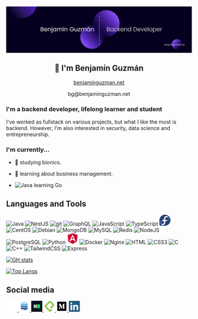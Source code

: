 <p align="center">
<img width="1200" src="src/assets/banner.webp" align="center" alt="Benjamín Guzmán">
</p>
<h2 align="center">👋 I'm Benjamín Guzmán</h2>
<p align="center"><a href="https://benjaminguzman.net" >benjaminguzman.net</a></p>
<p align="center">bg@benjaminguzman.net</p>

### I'm a backend developer, lifelong learner and student

I've worked as fullstack on various projects, but what I like the most is backend. 
However, I'm also interested in security, data science and entrepreneurship.

### I'm currently...

[//]: # (- 👊 working at [KOBD]&#40;https://github.com/KO-Boxing-Data&#41;. [Mau Montaño]&#40;https://github.com/MauSwoosh&#41; and I are the founders.)
- 🏫 studying bionics.

- 💼 learning about business management.

- <img src="https://cdn.jsdelivr.net/gh/devicons/devicon/icons/go/go-original.svg" alt="Java" width="20" height="20"/> learning Go

## Languages and Tools

<p align="left">
<img src="https://cdn.jsdelivr.net/gh/devicons/devicon/icons/java/java-original.svg" alt="Java" width="30" height="30"/> 
<img src="https://cdn.jsdelivr.net/gh/devicons/devicon/icons/nestjs/nestjs-plain.svg" alt="NestJS" width="30" height="30"/>
<img src="https://cdn.jsdelivr.net/gh/devicons/devicon/icons/git/git-original.svg" alt="git" width="30" height="30"/> 
<img src="https://cdn.jsdelivr.net/gh/devicons/devicon/icons/graphql/graphql-plain.svg" alt="GraphQL" width="30" height="30"/> 
<img src="https://cdn.jsdelivr.net/gh/devicons/devicon/icons/javascript/javascript-original.svg" alt="JavaScript" width="30" height="30"/>
<img src="https://cdn.jsdelivr.net/gh/devicons/devicon/icons/typescript/typescript-original.svg" alt="TypeScript" width="30" height="30"/>
<img src="src/assets/img/tech/fedora.webp" alt="Fedora" width="30" height="30"/>
<img src="https://cdn.jsdelivr.net/gh/devicons/devicon/icons/centos/centos-original.svg" alt="CentOS" width="30" height="30"/>
<img src="https://cdn.jsdelivr.net/gh/devicons/devicon/icons/debian/debian-original.svg" alt="Debian" width="30" height="30"/>
<img src="https://cdn.jsdelivr.net/gh/devicons/devicon/icons/mongodb/mongodb-original.svg" alt="MongoDB" width="30" height="30"/>
<img src="https://cdn.jsdelivr.net/gh/devicons/devicon/icons/mysql/mysql-original.svg" alt="MySQL" width="30" height="30"/>
<img src="https://cdn.jsdelivr.net/gh/devicons/devicon/icons/redis/redis-original.svg" alt="Redis" width="30" height="30"/>
<img src="https://cdn.jsdelivr.net/gh/devicons/devicon/icons/nodejs/nodejs-original.svg" alt="NodeJS" width="30" height="30"/> 
<img src="https://cdn.jsdelivr.net/gh/devicons/devicon/icons/postgresql/postgresql-original.svg" alt="PostgreSQL" width="30" height="30"/> 
<img src="https://cdn.jsdelivr.net/gh/devicons/devicon/icons/python/python-original.svg" alt="Python" width="30" height="30"/>
<img src="src/assets/img/tech/angular.webp" alt="Angular" width="30" height="30"/>
<img src="https://cdn.jsdelivr.net/gh/devicons/devicon/icons/docker/docker-original.svg" alt="Docker" width="30" height="30"/>
<img src="https://cdn.jsdelivr.net/gh/devicons/devicon/icons/nginx/nginx-original.svg" alt="Nginx" width="30" height="30"/>
<img src="https://cdn.jsdelivr.net/gh/devicons/devicon/icons/html5/html5-original.svg" alt="HTML" width="30" height="30"/>
<img src="https://cdn.jsdelivr.net/gh/devicons/devicon/icons/css3/css3-original.svg" alt="CSS3" width="30" height="30"/>
<img src="https://cdn.jsdelivr.net/gh/devicons/devicon/icons/c/c-original.svg" alt="C" width="30" height="30"/>
<img src="https://cdn.jsdelivr.net/gh/devicons/devicon/icons/cplusplus/cplusplus-original.svg" alt="C++" width="30" height="30"/>
<img src="https://cdn.jsdelivr.net/gh/devicons/devicon/icons/tailwindcss/tailwindcss-plain.svg" alt="TailwindCSS" width="30" height="30"/>
<img src="https://cdn.jsdelivr.net/gh/devicons/devicon/icons/express/express-original-wordmark.svg" alt="Express" width="30" height="30"/>
</p>
<!-- <img src="https://cdn.jsdelivr.net/gh/devicons/devicon/icons/linux/linux-original.svg" alt="GNU/Linux" width="40" height="40"/>) -->


[![GH stats](https://github-readme-stats.vercel.app/api?username=BenjaminGuzman&show_icons=true&theme=nightowl&hide_border=true&bg_color=30%2C000000%2C362060)](https://github.com/BenjaminGuzman)

[![Top Langs](https://github-readme-stats.vercel.app/api/top-langs/?username=BenjaminGuzman&layout=compact&theme=nightowl&hide_border=true&bg_color=30%2C000000%2C362060&langs_count=6&hide=Jupyter%20Notebook%2Chtml)](https://github.com/BenjaminGuzman)


## Social media

<a href="https://github.com/BenjaminGuzman" target="_blank" rel="noopener">
  <img src="src/assets/img/tech/github-light.webp" alt="GitHub" title="GitHub" width="30">
</a>

<a href="https://stackexchange.com/users/10857896/benjam%c3%adn-guzm%c3%a1n" target="_blank" rel="noopener">
  <img src="src/assets/img/tech/se.svg" alt="Stack Exchange" title="Stack Exchange" width="30">
</a>

<!-- HackerRank -->
<a href="https://www.hackerrank.com/guzmanbenjamin" target="_blank" rel="noopener">
  <img src="src/assets/img/tech/hackerrank.webp" alt="HackerRank" title="HackerRank" width="30">
</a>

<!-- Platzi -->
<a href="https://platzi.com/p/BenjaminGuzman" target="_blank" rel="noopener">
  <img src="src/assets/img/tech/platzi.webp" alt="Platzi" title="Platzi" width="30">
</a>

<!-- Medium -->
<a href="https://medium.com/@GuzmanBenjamin" target="_blank" rel="noopener">
  <img src="src/assets/img/tech/medium.webp" alt="Medium" title="Medium" width="30">
</a>

<!-- LinkedIn -->
<a href="https://www.linkedin.com/in/benjam%C3%ADn-antonio-velasco-guzm%C3%A1n-714144192" target="_blank" rel="noopener">
  <img src="src/assets/img/tech/linkedin.webp" alt="LinkedIn" title="LinkedIn" width="30">
</a>
